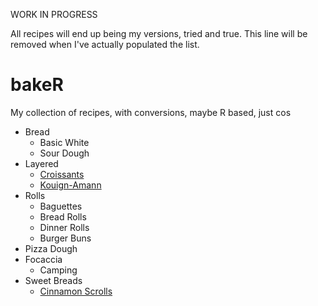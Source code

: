 WORK IN PROGRESS

All recipes will end up being my versions, tried and true. This line will be removed when I've actually populated the list.

# bakeR

My collection of recipes, with conversions, maybe R based, just cos

* Bread
  - Basic White
  - Sour Dough
* Layered
  - [Croissants](https://github.com/MattBixley/bakeR/blob/main/croissants)  
  - [Kouign-Amann](https://github.com/MattBixley/bakeR/blob/main/kouign-amann)  
* Rolls
  - Baguettes
  - Bread Rolls
  - Dinner Rolls
  - Burger Buns
* Pizza Dough
* Focaccia
  - Camping
* Sweet Breads
  - [Cinnamon Scrolls](https://github.com/MattBixley/bakeR/blob/main/cinnamon_rolls)
